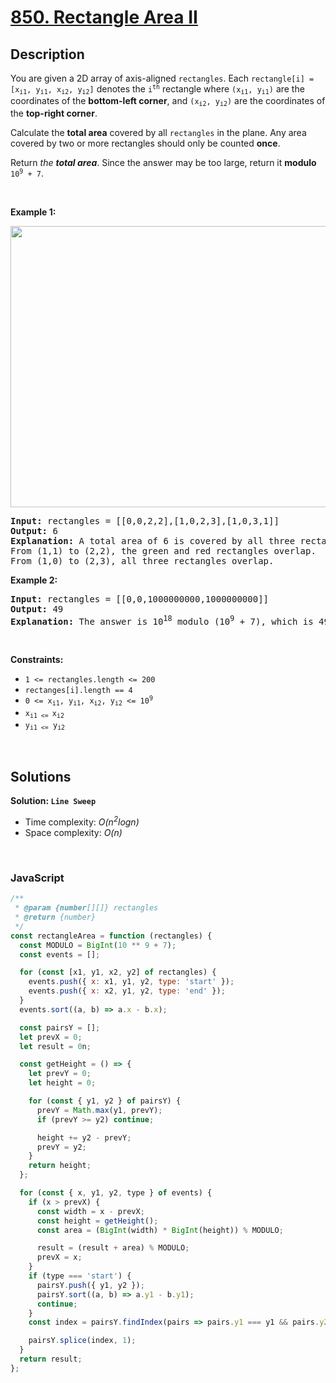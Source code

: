 # [850. Rectangle Area II](https://leetcode.com/problems/rectangle-area-ii)

## Description

<div class="elfjS" data-track-load="description_content"><p>You are given a 2D array of axis-aligned <code>rectangles</code>. Each <code>rectangle[i] = [x<sub>i1</sub>, y<sub>i1</sub>, x<sub>i2</sub>, y<sub>i2</sub>]</code> denotes the <code>i<sup>th</sup></code> rectangle where <code>(x<sub>i1</sub>, y<sub>i1</sub>)</code> are the coordinates of the <strong>bottom-left corner</strong>, and <code>(x<sub>i2</sub>, y<sub>i2</sub>)</code> are the coordinates of the <strong>top-right corner</strong>.</p>

<p>Calculate the <strong>total area</strong> covered by all <code>rectangles</code> in the plane. Any area covered by two or more rectangles should only be counted <strong>once</strong>.</p>

<p>Return <em>the <strong>total area</strong></em>. Since the answer may be too large, return it <strong>modulo</strong> <code>10<sup>9</sup> + 7</code>.</p>

<p>&nbsp;</p>
<p><strong class="example">Example 1:</strong></p>
<img alt="" src="https://s3-lc-upload.s3.amazonaws.com/uploads/2018/06/06/rectangle_area_ii_pic.png" style="width: 600px; height: 450px;">
<pre><strong>Input:</strong> rectangles = [[0,0,2,2],[1,0,2,3],[1,0,3,1]]
<strong>Output:</strong> 6
<strong>Explanation:</strong> A total area of 6 is covered by all three rectangles, as illustrated in the picture.
From (1,1) to (2,2), the green and red rectangles overlap.
From (1,0) to (2,3), all three rectangles overlap.
</pre>

<p><strong class="example">Example 2:</strong></p>

<pre><strong>Input:</strong> rectangles = [[0,0,1000000000,1000000000]]
<strong>Output:</strong> 49
<strong>Explanation:</strong> The answer is 10<sup>18</sup> modulo (10<sup>9</sup> + 7), which is 49.
</pre>

<p>&nbsp;</p>
<p><strong>Constraints:</strong></p>

<ul>
	<li><code>1 &lt;= rectangles.length &lt;= 200</code></li>
	<li><code>rectanges[i].length == 4</code></li>
	<li><code>0 &lt;= x<sub>i1</sub>, y<sub>i1</sub>, x<sub>i2</sub>, y<sub>i2</sub> &lt;= 10<sup>9</sup></code></li>
	<li><code>x<sub>i1 &lt;= </sub>x<sub>i2</sub></code></li>
	<li><code>y<sub>i1 &lt;=</sub> y<sub>i2</sub></code></li>
</ul>
</div>

<p>&nbsp;</p>

## Solutions

**Solution: `Line Sweep`**

- Time complexity: <em>O(n<sup>2</sup>logn)</em>
- Space complexity: <em>O(n)</em>

<p>&nbsp;</p>

### **JavaScript**

```js
/**
 * @param {number[][]} rectangles
 * @return {number}
 */
const rectangleArea = function (rectangles) {
  const MODULO = BigInt(10 ** 9 + 7);
  const events = [];

  for (const [x1, y1, x2, y2] of rectangles) {
    events.push({ x: x1, y1, y2, type: 'start' });
    events.push({ x: x2, y1, y2, type: 'end' });
  }
  events.sort((a, b) => a.x - b.x);

  const pairsY = [];
  let prevX = 0;
  let result = 0n;

  const getHeight = () => {
    let prevY = 0;
    let height = 0;

    for (const { y1, y2 } of pairsY) {
      prevY = Math.max(y1, prevY);
      if (prevY >= y2) continue;

      height += y2 - prevY;
      prevY = y2;
    }
    return height;
  };

  for (const { x, y1, y2, type } of events) {
    if (x > prevX) {
      const width = x - prevX;
      const height = getHeight();
      const area = (BigInt(width) * BigInt(height)) % MODULO;

      result = (result + area) % MODULO;
      prevX = x;
    }
    if (type === 'start') {
      pairsY.push({ y1, y2 });
      pairsY.sort((a, b) => a.y1 - b.y1);
      continue;
    }
    const index = pairsY.findIndex(pairs => pairs.y1 === y1 && pairs.y2 === y2);

    pairsY.splice(index, 1);
  }
  return result;
};
```
